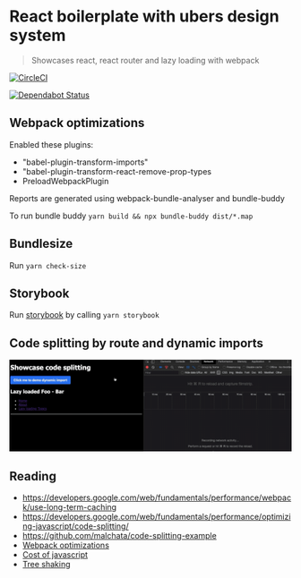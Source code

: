 # React boilerplate with ubers design system

> Showcases react, react router and lazy loading with webpack

[![CircleCI](https://circleci.com/gh/shavo007/react-boilerplate.svg?style=svg)](https://circleci.com/gh/shavo007/react-boilerplate)

[![Dependabot Status](https://api.dependabot.com/badges/status?host=github&repo=shavo007/react-boilerplate)](https://dependabot.com)


## Webpack optimizations

Enabled these plugins:

*  "babel-plugin-transform-imports"
* "babel-plugin-transform-react-remove-prop-types
* PreloadWebpackPlugin

Reports are generated using webpack-bundle-analyser and bundle-buddy

To run bundle buddy `yarn build && npx bundle-buddy dist/*.map`

## Bundlesize

Run `yarn check-size`

## Storybook

Run [storybook](https://storybook.js.org/docs/basics/introduction/) by calling `yarn storybook` 

## Code splitting by route and dynamic imports

![](img/code-splitting-demo.gif)


## Reading

- https://developers.google.com/web/fundamentals/performance/webpack/use-long-term-caching
- https://developers.google.com/web/fundamentals/performance/optimizing-javascript/code-splitting/
- https://github.com/malchata/code-splitting-example
- [Webpack optimizations](https://github.com/GoogleChromeLabs/webpack-libs-optimizations)
- [Cost of  javascript](https://medium.com/@addyosmani/the-cost-of-javascript-in-2018-7d8950fbb5d4)
- [Tree shaking](https://developers.google.com/web/fundamentals/performance/optimizing-javascript/tree-shaking/)
